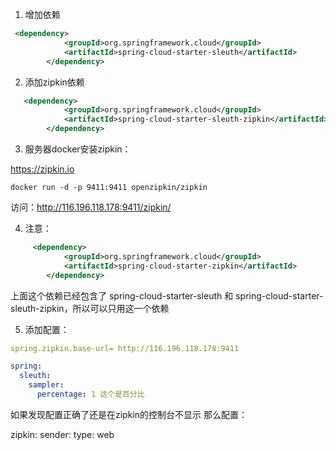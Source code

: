 1. 增加依赖
```xml
 <dependency>
            <groupId>org.springframework.cloud</groupId>
            <artifactId>spring-cloud-starter-sleuth</artifactId>
        </dependency>
```


2. 添加zipkin依赖

```xml
   <dependency>
            <groupId>org.springframework.cloud</groupId>
            <artifactId>spring-cloud-starter-sleuth-zipkin</artifactId>
        </dependency>
```

3. 服务器docker安装zipkin：


https://zipkin.io

```
docker run -d -p 9411:9411 openzipkin/zipkin
```
访问：http://116.196.118.178:9411/zipkin/

4. 注意：

```xml
     <dependency>
            <groupId>org.springframework.cloud</groupId>
            <artifactId>spring-cloud-starter-zipkin</artifactId>
        </dependency>
```

上面这个依赖已经包含了 spring-cloud-starter-sleuth 和 spring-cloud-starter-sleuth-zipkin，所以可以只用这一个依赖

5. 添加配置：

```yml
spring.zipkin.base-url= http://116.196.118.178:9411

spring: 
  sleuth:
    sampler:
      percentage: 1 这个是百分比

```


如果发现配置正确了还是在zipkin的控制台不显示 那么配置：

 zipkin:
    sender:
      type: web
